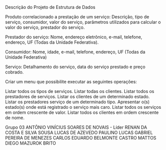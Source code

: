 Descrição do Projeto de Estrutura de Dados

Produto correlacionado a prestação de um serviço: Descrição, tipo de serviço, consumidor, valor do serviço, parâmetros utilizados para calcular o valor do serviço, prestador do serviço.

Prestador do serviço: Nome, endereço eletrônico, e-mail, telefone, endereço, UF (Todas da Unidade Federativa).

Consumidor: Nome, idade, e-mail, telefone, endereço, UF (Todas da Unidade Federativa)

Serviço: Detalhamento do serviço, data do serviço prestado e preço cobrado.&nbsp;

Criar um menu que possibilite executar as seguintes operações:

Listar todos os tipos de serviços.
Listar todas os clientes.
Listar todos os prestadores de serviços.
Listar os clientes de um determinado estado.
Listar os prestadores serviço de um determinado tipo.
Apresentar o(s) estado(s) onde está registrado o serviço mais caro.
Listar todos os serviços em ordem crescente de valor.
Listar todos os clientes em ordem crescente de nome.

Grupo 03 
ANTÔNIO VINÍCIUS SOARES DE NOVAIS - Líder
RENAN DA COSTA E SILVA SOUSA
LUCAS DE AZEVEDO PAULINO
LUCAS GABRIEL PEREIRA DE MENEZES
CARLOS EDUARDO BELMONTE CASTRO MATTOS
DIEGO MAZUROK BRITO
